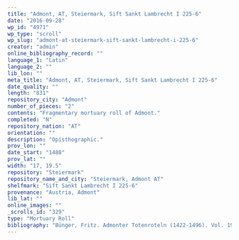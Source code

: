 ```yaml
---
title: "Admont, AT, Steiermark, Sift Sankt Lambrecht I 225-6"
date: "2016-09-28"
wp_id: "4971"
wp_type: "scroll"
wp_slug: "admont-at-steiermark-sift-sankt-lambrecht-i-225-6"
creator: "admin"
online_bibliography_record: ""
language_1: "Latin"
language_2: ""
lib_lon: ""
meta_title: "Admont, AT, Steiermark, Sift Sankt Lambrecht I 225-6"
date_quality: ""
length: "831"
repository_city: "Admont"
number_of_pieces: "2"
contents: "Fragmentary mortuary roll of Admont."
completed: "N"
repository_nation: "AT"
orientation: ""
description: "Opisthographic."
prov_lon: ""
date_start: "1488"
prov_lat: ""
width: "17, 19.5"
repository: "Steiermark"
repository_name_and_city: "Steiermark, Admont AT"
shelfmark: "Sift Sankt Lambrecht I 225-6"
provenance: "Austria, Admont"
lib_lat: ""
online_images: ""
_scrolls_id: "329"
type: "Mortuary Roll"
bibliography: "Bünger, Fritz. Admonter Totenroteln (1422-1496). Vol. 19. Beiträge Zur Geschichte Des Alten Mönchtums Und Des Benediktinerordens. Münster in Westfalia: Aschendorff, 1935.<br/> Dufour, Jean. Les Rouleaux Des Morts. Vol. 3. Monumenta Palaeographica Medii Aevi. Series Gallica. Turnhout: Brepols, 2009, no. 377."
---
```



